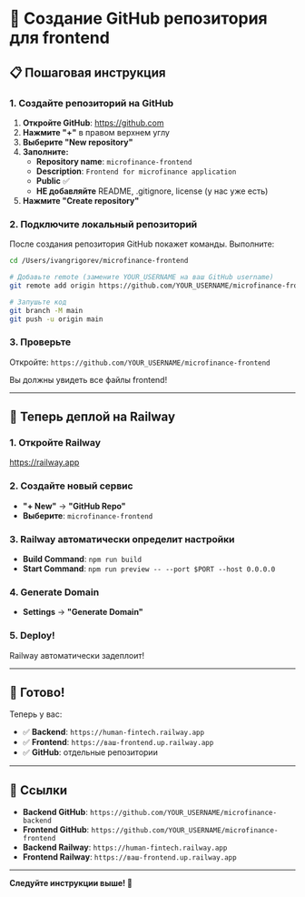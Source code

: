 # 🐙 Создание GitHub репозитория для frontend

## 📋 Пошаговая инструкция

### 1. Создайте репозиторий на GitHub

1. **Откройте GitHub**: https://github.com
2. **Нажмите "+"** в правом верхнем углу
3. **Выберите "New repository"**
4. **Заполните:**
   - **Repository name**: `microfinance-frontend`
   - **Description**: `Frontend for microfinance application`
   - **Public** ✅
   - **НЕ добавляйте** README, .gitignore, license (у нас уже есть)
5. **Нажмите "Create repository"**

### 2. Подключите локальный репозиторий

После создания репозитория GitHub покажет команды. Выполните:

```bash
cd /Users/ivangrigorev/microfinance-frontend

# Добавьте remote (замените YOUR_USERNAME на ваш GitHub username)
git remote add origin https://github.com/YOUR_USERNAME/microfinance-frontend.git

# Запушьте код
git branch -M main
git push -u origin main
```

### 3. Проверьте

Откройте: `https://github.com/YOUR_USERNAME/microfinance-frontend`

Вы должны увидеть все файлы frontend!

---

## 🚂 Теперь деплой на Railway

### 1. Откройте Railway
https://railway.app

### 2. Создайте новый сервис
- **"+ New"** → **"GitHub Repo"**
- **Выберите**: `microfinance-frontend`

### 3. Railway автоматически определит настройки
- **Build Command**: `npm run build`
- **Start Command**: `npm run preview -- --port $PORT --host 0.0.0.0`

### 4. Generate Domain
- **Settings** → **"Generate Domain"**

### 5. Deploy!
Railway автоматически задеплоит!

---

## 🎉 Готово!

Теперь у вас:
- ✅ **Backend**: `https://human-fintech.railway.app`
- ✅ **Frontend**: `https://ваш-frontend.up.railway.app`
- ✅ **GitHub**: отдельные репозитории

---

## 🔗 Ссылки

- **Backend GitHub**: `https://github.com/YOUR_USERNAME/microfinance-backend`
- **Frontend GitHub**: `https://github.com/YOUR_USERNAME/microfinance-frontend`
- **Backend Railway**: `https://human-fintech.railway.app`
- **Frontend Railway**: `https://ваш-frontend.up.railway.app`

---

**Следуйте инструкции выше! 🚀**
